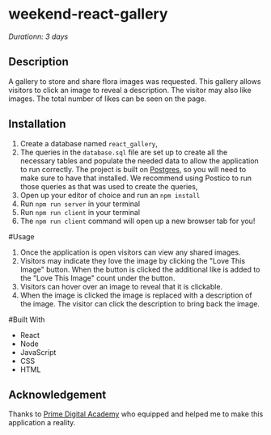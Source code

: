 # weekend-react-gallery

_Durationn: 3 days_ 

## Description
A gallery to store and share flora images was requested. This gallery allows visitors to click an image to reveal a description. The visitor may also like images. The total number of likes can be seen on the page. 

## Installation


1. Create a database named `react_gallery`,
2. The queries in the `database.sql` file are set up to create all the necessary tables and populate the needed data to allow the application to run correctly. The project is built on [Postgres](https://www.postgresql.org/download/), so you will need to make sure to have that installed. We recommend using Postico to run those queries as that was used to create the queries, 
3. Open up your editor of choice and run an `npm install`
4. Run `npm run server` in your terminal
5. Run `npm run client` in your terminal
6. The `npm run client` command will open up a new browser tab for you!


#Usage

1. Once the application is open visitors can view any shared images.
2. Visitors may indicate they love the image by clicking the "Love This Image" button. When the button is clicked the  additional like is added to the "Love This Image" count under the button. 
3. Visitors can hover over an image to reveal that it is clickable.
4. When the image is clicked the image is replaced with a description of the image. The visitor can click the description to bring back the image. 


#Built With

- React
- Node
- JavaScript
- CSS
- HTML



## Acknowledgement
Thanks to [Prime Digital Academy](www.primeacademy.io) who equipped and helped me to make this application a reality. 


